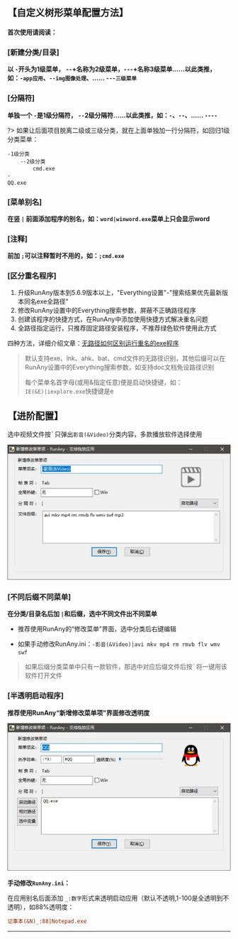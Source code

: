 ## 【自定义树形菜单配置方法】

#### **首次使用请阅读：**

### [新建分类/目录]
**以 `-`开头为1级菜单， `--`+名称为2级菜单，`---`+名称3级菜单……以此类推，如：`-app应用`、`--img图像处理`、……  `---三级菜单`**

### [分隔符]
**单独一个 `-`是1级分隔符， `--`2级分隔符……以此类推，如：`-`、`--`、……  `----`**

?> 如果让后面项目脱离二级或三级分类，就在上面单独加一行分隔符，如回归1级分类菜单：
```autohotkey
-1级分类
    --2级分类
        cmd.exe
-
QQ.exe
```

### [菜单别名]
**在竖 `|` 前面添加程序的别名，如：`word|winword.exe`菜单上只会显示word**

### [注释]
**前加 `;`可以注释暂时不用的，如：`;cmd.exe`**

### [区分重名程序]

1. 升级RunAny版本到5.6.9版本以上，"Everything设置"-"搜索结果优先最新版本同名exe全路径"
2. 修改RunAny设置中的Everything搜索参数，屏蔽不正确路径程序
3. 创建该程序的快捷方式，在RunAny中添加使用快捷方式解决重名问题
4. 全路径指定运行，只推荐固定路径安装程序，不推荐绿色软件使用此方式

四种方法，详细介绍文章：[无路径如何区别运行重名的exe程序](run-repeat-exe.md)

> 默认支持exe、lnk、ahk、bat、cmd文件的无路径识别，其他后缀可以在RunAny设置中的Everything搜索参数，如支持doc文档免设路径识别
>
> 每个菜单名首字母(或用&指定任意)便是启动快捷键，如：`IE(&E)|iexplore.exe`快捷键是e


## 【进阶配置】

选中视频文件按<kbd>\`</kbd>只弹出`影音(&Video)`分类内容，多款播放软件选择使用

![RunAny新增修改菜单分类](/assets/images/RunAny新增修改菜单分类.jpg)

### [不同后缀不同菜单]

**在分类/目录名后加 `|`和后缀，选中不同文件出不同菜单**

  - 推荐使用RunAny的“修改菜单”界面，选中分类后右键编辑

  - 如果手动修改RunAny.ini：`-影音(&Video)|avi mkv mp4 rm rmvb flv wmv swf` 

> 如果后缀分类菜单中只有一款软件，那选中对应后缀文件后按<kbd>\`</kbd>将一键用该软件打开文件


### [半透明启动程序]

**推荐使用RunAny“新增修改菜单项”界面修改透明度**

![RunAny新增修改菜单项](/assets/images/RunAny新增修改菜单项.jpg)

**手动修改`RunAny.ini`：**

在应用别名后面添加 `_:数字`形式来透明启动应用（默认不透明,1-100是全透明到不透明），如88%透明度：

```ini
记事本(&N)_:88|Notepad.exe
```

---
